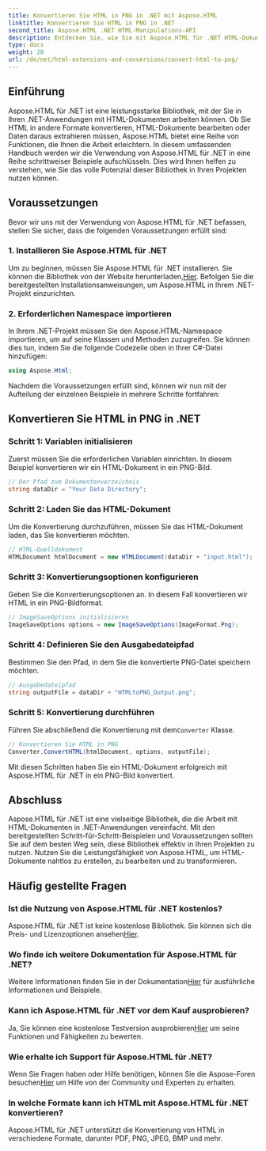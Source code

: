 ```yaml
---
title: Konvertieren Sie HTML in PNG in .NET mit Aspose.HTML
linktitle: Konvertieren Sie HTML in PNG in .NET
second_title: Aspose.HTML .NET HTML-Manipulations-API
description: Entdecken Sie, wie Sie mit Aspose.HTML für .NET HTML-Dokumente bearbeiten und konvertieren. Schritt-für-Schritt-Anleitung für effektive .NET-Entwicklung.
type: docs
weight: 20
url: /de/net/html-extensions-and-conversions/convert-html-to-png/
---
```


## Einführung

Aspose.HTML für .NET ist eine leistungsstarke Bibliothek, mit der Sie in Ihren .NET-Anwendungen mit HTML-Dokumenten arbeiten können. Ob Sie HTML in andere Formate konvertieren, HTML-Dokumente bearbeiten oder Daten daraus extrahieren müssen, Aspose.HTML bietet eine Reihe von Funktionen, die Ihnen die Arbeit erleichtern. In diesem umfassenden Handbuch werden wir die Verwendung von Aspose.HTML für .NET in eine Reihe schrittweiser Beispiele aufschlüsseln. Dies wird Ihnen helfen zu verstehen, wie Sie das volle Potenzial dieser Bibliothek in Ihren Projekten nutzen können.

## Voraussetzungen

Bevor wir uns mit der Verwendung von Aspose.HTML für .NET befassen, stellen Sie sicher, dass die folgenden Voraussetzungen erfüllt sind:

### 1. Installieren Sie Aspose.HTML für .NET

 Um zu beginnen, müssen Sie Aspose.HTML für .NET installieren. Sie können die Bibliothek von der Website herunterladen,[Hier](https://releases.aspose.com/html/net/). Befolgen Sie die bereitgestellten Installationsanweisungen, um Aspose.HTML in Ihrem .NET-Projekt einzurichten.

### 2. Erforderlichen Namespace importieren

In Ihrem .NET-Projekt müssen Sie den Aspose.HTML-Namespace importieren, um auf seine Klassen und Methoden zuzugreifen. Sie können dies tun, indem Sie die folgende Codezeile oben in Ihrer C#-Datei hinzufügen:

```csharp
using Aspose.Html;
```

Nachdem die Voraussetzungen erfüllt sind, können wir nun mit der Aufteilung der einzelnen Beispiele in mehrere Schritte fortfahren:

## Konvertieren Sie HTML in PNG in .NET

### Schritt 1: Variablen initialisieren

Zuerst müssen Sie die erforderlichen Variablen einrichten. In diesem Beispiel konvertieren wir ein HTML-Dokument in ein PNG-Bild.

```csharp
// Der Pfad zum Dokumentenverzeichnis
string dataDir = "Your Data Directory";
```

### Schritt 2: Laden Sie das HTML-Dokument

Um die Konvertierung durchzuführen, müssen Sie das HTML-Dokument laden, das Sie konvertieren möchten. 

```csharp
// HTML-Quelldokument
HTMLDocument htmlDocument = new HTMLDocument(dataDir + "input.html");
```

### Schritt 3: Konvertierungsoptionen konfigurieren

Geben Sie die Konvertierungsoptionen an. In diesem Fall konvertieren wir HTML in ein PNG-Bildformat.

```csharp
// ImageSaveOptions initialisieren
ImageSaveOptions options = new ImageSaveOptions(ImageFormat.Png);
```

### Schritt 4: Definieren Sie den Ausgabedateipfad

Bestimmen Sie den Pfad, in dem Sie die konvertierte PNG-Datei speichern möchten.

```csharp
// Ausgabedateipfad
string outputFile = dataDir + "HTMLtoPNG_Output.png";
```

### Schritt 5: Konvertierung durchführen

 Führen Sie abschließend die Konvertierung mit dem`Converter` Klasse.

```csharp
// Konvertieren Sie HTML in PNG
Converter.ConvertHTML(htmlDocument, options, outputFile);
```

Mit diesen Schritten haben Sie ein HTML-Dokument erfolgreich mit Aspose.HTML für .NET in ein PNG-Bild konvertiert.

## Abschluss

Aspose.HTML für .NET ist eine vielseitige Bibliothek, die die Arbeit mit HTML-Dokumenten in .NET-Anwendungen vereinfacht. Mit den bereitgestellten Schritt-für-Schritt-Beispielen und Voraussetzungen sollten Sie auf dem besten Weg sein, diese Bibliothek effektiv in Ihren Projekten zu nutzen. Nutzen Sie die Leistungsfähigkeit von Aspose.HTML, um HTML-Dokumente nahtlos zu erstellen, zu bearbeiten und zu transformieren.

## Häufig gestellte Fragen

### Ist die Nutzung von Aspose.HTML für .NET kostenlos?
 Aspose.HTML für .NET ist keine kostenlose Bibliothek. Sie können sich die Preis- und Lizenzoptionen ansehen[Hier](https://purchase.aspose.com/buy).

### Wo finde ich weitere Dokumentation für Aspose.HTML für .NET?
 Weitere Informationen finden Sie in der Dokumentation[Hier](https://reference.aspose.com/html/net/) für ausführliche Informationen und Beispiele.

### Kann ich Aspose.HTML für .NET vor dem Kauf ausprobieren?
 Ja, Sie können eine kostenlose Testversion ausprobieren[Hier](https://releases.aspose.com/) um seine Funktionen und Fähigkeiten zu bewerten.

### Wie erhalte ich Support für Aspose.HTML für .NET?
 Wenn Sie Fragen haben oder Hilfe benötigen, können Sie die Aspose-Foren besuchen[Hier](https://forum.aspose.com/) um Hilfe von der Community und Experten zu erhalten.

### In welche Formate kann ich HTML mit Aspose.HTML für .NET konvertieren?
Aspose.HTML für .NET unterstützt die Konvertierung von HTML in verschiedene Formate, darunter PDF, PNG, JPEG, BMP und mehr.